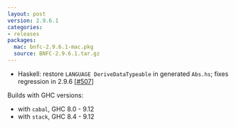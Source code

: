 ```yaml
---
layout: post
version: 2.9.6.1
categories:
- releases
packages:
  mac: bnfc-2.9.6.1-mac.pkg
  source: BNFC-2.9.6.1.tar.gz
---
```


* Haskell: restore `LANGUAGE DeriveDataTypeable` in generated `Abs.hs`;
  fixes regression in 2.9.6 [[#507](https://github.com/BNFC/bnfc/issues/507)]

Builds with GHC versions:
* with `cabal`, GHC 8.0 - 9.12
* with `stack`, GHC 8.4 - 9.12
